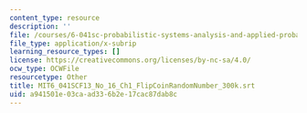 ```yaml
---
content_type: resource
description: ''
file: /courses/6-041sc-probabilistic-systems-analysis-and-applied-probability-fall-2013/a941501e03caad336b2e17cac87dab8c_MIT6_041SCF13_No_16_Ch1_FlipCoinRandomNumber_300k.srt
file_type: application/x-subrip
learning_resource_types: []
license: https://creativecommons.org/licenses/by-nc-sa/4.0/
ocw_type: OCWFile
resourcetype: Other
title: MIT6_041SCF13_No_16_Ch1_FlipCoinRandomNumber_300k.srt
uid: a941501e-03ca-ad33-6b2e-17cac87dab8c
---
```

